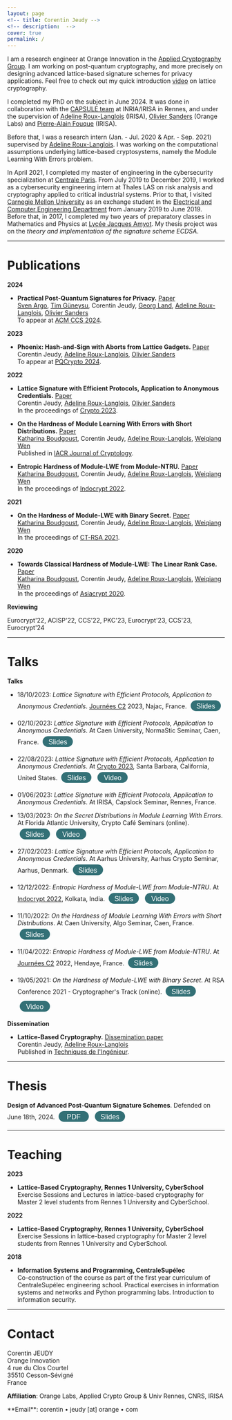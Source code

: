 ```yaml
---
layout: page
<!-- title: Corentin Jeudy -->
<!-- description:  -->
cover: true
permalink: /
---
```


I am a research engineer at Orange Innovation in the [Applied Cryptography Group](https://crypto.orange-labs.fr/). I am working on post-quantum cryptography, and more precisely on designing advanced lattice-based signature schemes for privacy applications. Feel free to check out my quick introduction [video](videos/a_quick_intro_to_lattice_cryptography) on lattice cryptography.

I completed my PhD on the subject in June 2024. It was done in collaboration with the [CAPSULE team](https://team.inria.fr/capsule/) at INRIA/IRISA in Rennes, and under the supervision of [Adeline Roux-Langlois](https://people.irisa.fr/Adeline.Roux-Langlois/) (IRISA), [Olivier Sanders](https://crypto.orange-labs.fr/acg/people/peopleProfil.php?id=226) (Orange Labs) and [Pierre-Alain Fouque](https://www.di.ens.fr/~fouque/) (IRISA). 

Before that, I was a research intern (Jan. - Jul. 2020 & Apr. - Sep. 2021) supervised by [Adeline Roux-Langlois](https://people.irisa.fr/Adeline.Roux-Langlois/). I was working on the computational assumptions underlying lattice-based cryptosystems, namely the Module Learning With Errors problem.  

In April 2021, I completed my master of engineering in the cybersecurity specialization at [Centrale Paris](https://www.centralesupelec.fr/). From July 2019 to December 2019, I worked as a cybersecurity engineering intern at Thales LAS on risk analysis and cryptography applied to critical industrial systems. Prior to that, I visited [Carnegie Mellon University](https://www.cmu.edu/) as an exchange student in the [Electrical and Computer Engineering Department](https://www.ece.cmu.edu/) from January 2019 to June 2019.  
Before that, in 2017, I completed my two years of preparatory classes in Mathematics and Physics at [Lycée Jacques Amyot](https://www.lyceejamyot-melun.fr/main.php?page=85). My thesis project was on the _theory and implementation of the signature scheme ECDSA_.  


---
# Publications

**2024**

- **Practical Post-Quantum Signatures for Privacy.** [Paper](/papers/practical_post_quantum_signatures_for_privacy)  
[Sven Argo](https://informatik.rub.de/seceng/personen/argo/), [Tim Güneysu](https://informatik.rub.de/seceng/personen/gueneysu/), Corentin Jeudy, [Georg Land](https://georg.land/), [Adeline Roux-Langlois](https://people.irisa.fr/Adeline.Roux-Langlois/), [Olivier Sanders](https://crypto.orange-labs.fr/acg/people/peopleProfil.php?id=226)  
To appear at [ACM CCS 2024](https://www.sigsac.org/ccs/CCS2024/home.html).  


**2023**

- **Phoenix: Hash-and-Sign with Aborts from Lattice Gadgets.** [Paper](/papers/phoenix_hash_and_sign_with_aborts_from_lattice_gadgets)  
Corentin Jeudy, [Adeline Roux-Langlois](https://people.irisa.fr/Adeline.Roux-Langlois/), [Olivier Sanders](https://crypto.orange-labs.fr/acg/people/peopleProfil.php?id=226)  
To appear at [PQCrypto 2024](https://www.maths.ox.ac.uk/events/conferences/pqcrypto-2024).  

**2022**

- **Lattice Signature with Efficient Protocols, Application to Anonymous Credentials.** [Paper](/papers/lattice_signature_with_efficient_protocols_application_to_anonymous_credentials)  
Corentin Jeudy, [Adeline Roux-Langlois](https://people.irisa.fr/Adeline.Roux-Langlois/), [Olivier Sanders](https://crypto.orange-labs.fr/acg/people/peopleProfil.php?id=226)  
In the proceedings of [Crypto 2023](https://crypto.iacr.org/2023/).  

- **On the Hardness of Module Learning With Errors with Short Distributions.** [Paper](/papers/on_the_hardness_of_module_learning_with_errors_with_short_distributions)  
[Katharina Boudgoust](https://katinkabou.github.io/), Corentin Jeudy, [Adeline Roux-Langlois](https://people.irisa.fr/Adeline.Roux-Langlois/), [Weiqiang Wen](http://people.irisa.fr/Weiqiang.Wen/)  
Published in [IACR Journal of Cryptology](https://www.springer.com/journal/145).  

- **Entropic Hardness of Module-LWE from Module-NTRU.** [Paper](/papers/entropic_hardness_of_module-lwe_from_module-ntru)  
[Katharina Boudgoust](https://katinkabou.github.io/), Corentin Jeudy, [Adeline Roux-Langlois](https://people.irisa.fr/Adeline.Roux-Langlois/), [Weiqiang Wen](http://people.irisa.fr/Weiqiang.Wen/)  
In the proceedings of [Indocrypt 2022](https://www.tcgcrest.org/indocrypt-2022-accepted-papers/).  

**2021**  

- **On the Hardness of Module-LWE with Binary Secret.** [Paper](/papers/on_the_hardness_of_module-lwe_with_binary_secret)  
[Katharina Boudgoust](https://katinkabou.github.io/), Corentin Jeudy, [Adeline Roux-Langlois](https://people.irisa.fr/Adeline.Roux-Langlois/), [Weiqiang Wen](http://people.irisa.fr/Weiqiang.Wen/)  
In the proceedings of [CT-RSA 2021](https://sites.google.com/site/ctrsa2021/).  

**2020**  

- **Towards Classical Hardness of Module-LWE: The Linear Rank Case.** [Paper](papers/towards_classical_hardness_of_module-lwe_the_linear_rank_case)   
[Katharina Boudgoust](https://katinkabou.github.io/), Corentin Jeudy, [Adeline Roux-Langlois](https://people.irisa.fr/Adeline.Roux-Langlois/), [Weiqiang Wen](http://people.irisa.fr/Weiqiang.Wen/)  
In the proceedings of [Asiacrypt 2020](https://asiacrypt.iacr.org/2020/).  

**Reviewing**

Eurocrypt'22, ACISP'22, CCS'22, PKC'23, Eurocrypt'23, CCS'23, Eurocrypt'24  

---
# Talks

**Talks**  

- 18/10/2023: _Lattice Signature with Efficient Protocols, Application to Anonymous Credentials_. [Journées C2](https://indico.math.cnrs.fr/event/9364/) 2023, Najac, France. <a href="/assets/slides/2023-10-18_JC2_Lattice_SEP_and_AC.pdf" target="_blank" style="text-decoration: none;"><button class="button" style="display: inline-block; border-radius: 25px; background-color: #337076; border: none; color: #FFFFFF; text-align: center; padding: 10px 10px; width: 70px; height:25px; transition: all 0.5s; cursor: pointer; margin: 5px; line-height: 7px;" onmouseover="this.style.backgroundColor='#2DA1AD'; this.querySelector('span').style.paddingRight = '12px'; this.querySelector('span').querySelector('span').style.opacity = '1'; this.querySelector('span').querySelector('span').style.right = '0';" onmouseout="this.style.backgroundColor='#337076'; this.querySelector('span').style.paddingRight = '0'; this.querySelector('span').querySelector('span').style.opacity = '0'; this.querySelector('span').querySelector('span').style.right = '-20px';"><span style="cursor: pointer; display: inline-block; position: relative; transition: 0.5s; font-size: 16px;">Slides <span style="position: absolute; opacity: 0; top: 0; right: -20px; transition: 0.5s;">&#xbb;</span></span></button></a>  
<!--  -->
- 02/10/2023: _Lattice Signature with Efficient Protocols, Application to Anonymous Credentials_. At Caen University, NormaStic Seminar, Caen, France. <a href="/assets/slides/2023-10-02_Normastic_Seminar_Lattice_SEP_and_AC.pdf" target="_blank" style="text-decoration: none;"><button class="button" style="display: inline-block; border-radius: 25px; background-color: #337076; border: none; color: #FFFFFF; text-align: center; padding: 10px 10px; width: 70px; height:25px; transition: all 0.5s; cursor: pointer; margin: 5px; line-height: 7px;" onmouseover="this.style.backgroundColor='#2DA1AD'; this.querySelector('span').style.paddingRight = '12px'; this.querySelector('span').querySelector('span').style.opacity = '1'; this.querySelector('span').querySelector('span').style.right = '0';" onmouseout="this.style.backgroundColor='#337076'; this.querySelector('span').style.paddingRight = '0'; this.querySelector('span').querySelector('span').style.opacity = '0'; this.querySelector('span').querySelector('span').style.right = '-20px';"><span style="cursor: pointer; display: inline-block; position: relative; transition: 0.5s; font-size: 16px;">Slides <span style="position: absolute; opacity: 0; top: 0; right: -20px; transition: 0.5s;">&#xbb;</span></span></button></a>  
<!--  -->
- 22/08/2023: _Lattice Signature with Efficient Protocols, Application to Anonymous Credentials_. At [Crypto 2023](https://crypto.iacr.org/2023/), Santa Barbara, California, United States. <a href="/assets/slides/2023-08-22_Crypto_Lattice_SEP_and_AC.pdf" target="_blank" style="text-decoration: none;"><button class="button" style="display: inline-block; border-radius: 25px; background-color: #337076; border: none; color: #FFFFFF; text-align: center; padding: 10px 10px; width: 70px; height:25px; transition: all 0.5s; cursor: pointer; margin: 5px; line-height: 7px;" onmouseover="this.style.backgroundColor='#2DA1AD'; this.querySelector('span').style.paddingRight = '12px'; this.querySelector('span').querySelector('span').style.opacity = '1'; this.querySelector('span').querySelector('span').style.right = '0';" onmouseout="this.style.backgroundColor='#337076'; this.querySelector('span').style.paddingRight = '0'; this.querySelector('span').querySelector('span').style.opacity = '0'; this.querySelector('span').querySelector('span').style.right = '-20px';"><span style="cursor: pointer; display: inline-block; position: relative; transition: 0.5s; font-size: 16px;">Slides <span style="position: absolute; opacity: 0; top: 0; right: -20px; transition: 0.5s;">&#xbb;</span></span></button></a> <a href="https://www.youtube.com/watch?v=wm2qJyaxyRw" target="_blank" style="text-decoration: none;"><button class="button" style="display: inline-block; border-radius: 25px; background-color: #337076; border: none; color: #FFFFFF; text-align: center; padding: 10px 10px; width: 70px; height:25px; transition: all 0.5s; cursor: pointer; margin: 5px; line-height: 7px;" onmouseover="this.style.backgroundColor='#2DA1AD'; this.querySelector('span').style.paddingRight = '12px'; this.querySelector('span').querySelector('span').style.opacity = '1'; this.querySelector('span').querySelector('span').style.right = '0';" onmouseout="this.style.backgroundColor='#337076'; this.querySelector('span').style.paddingRight = '0'; this.querySelector('span').querySelector('span').style.opacity = '0'; this.querySelector('span').querySelector('span').style.right = '-20px';"><span style="cursor: pointer; display: inline-block; position: relative; transition: 0.5s; font-size: 16px;">Video <span style="position: absolute; opacity: 0; top: 0; right: -20px; transition: 0.5s;">&#xbb;</span></span></button></a>  
<!--  -->
- 01/06/2023: _Lattice Signature with Efficient Protocols, Application to Anonymous Credentials_. At IRISA, Capslock Seminar, Rennes, France.
<!--  -->
- 13/03/2023: _On the Secret Distributions in Module Learning With Errors_. At Florida Atlantic University, Crypto Café Seminars (online). <a href="/assets/slides/2023-03-13_FAU_Crypto_Seminar_Secret_Distribution_in_MLWE.pdf" target="_blank" style="text-decoration: none;"><button class="button" style="display: inline-block; border-radius: 25px; background-color: #337076; border: none; color: #FFFFFF; text-align: center; padding: 10px 10px; width: 70px; height:25px; transition: all 0.5s; cursor: pointer; margin: 5px; line-height: 7px;" onmouseover="this.style.backgroundColor='#2DA1AD'; this.querySelector('span').style.paddingRight = '12px'; this.querySelector('span').querySelector('span').style.opacity = '1'; this.querySelector('span').querySelector('span').style.right = '0';" onmouseout="this.style.backgroundColor='#337076'; this.querySelector('span').style.paddingRight = '0'; this.querySelector('span').querySelector('span').style.opacity = '0'; this.querySelector('span').querySelector('span').style.right = '-20px';"><span style="cursor: pointer; display: inline-block; position: relative; transition: 0.5s; font-size: 16px;">Slides <span style="position: absolute; opacity: 0; top: 0; right: -20px; transition: 0.5s;">&#xbb;</span></span></button></a> <a href="https://fau-edu.zoom.us/rec/play/8qr6QhrZCtnEzqX0GBu4UgU1Z4HqeA2aOcOqDRNlM4rXygXVT5h4GijIpomKVYy-cAJLZvOZqOsx1Wte.PFYZkwZSibwypOJ5?continueMode=true&_x_zm_rtaid=1GMCUJfxTc6EC_p7SW4Jqw.1678737866041.2159b7f1c478dfeaf5a900382cc7b3e0&_x_zm_rhtaid=20" target="_blank" style="text-decoration: none;"><button class="button" style="display: inline-block; border-radius: 25px; background-color: #337076; border: none; color: #FFFFFF; text-align: center; padding: 10px 10px; width: 70px; height:25px; transition: all 0.5s; cursor: pointer; margin: 5px; line-height: 7px;" onmouseover="this.style.backgroundColor='#2DA1AD'; this.querySelector('span').style.paddingRight = '12px'; this.querySelector('span').querySelector('span').style.opacity = '1'; this.querySelector('span').querySelector('span').style.right = '0';" onmouseout="this.style.backgroundColor='#337076'; this.querySelector('span').style.paddingRight = '0'; this.querySelector('span').querySelector('span').style.opacity = '0'; this.querySelector('span').querySelector('span').style.right = '-20px';"><span style="cursor: pointer; display: inline-block; position: relative; transition: 0.5s; font-size: 16px;">Video <span style="position: absolute; opacity: 0; top: 0; right: -20px; transition: 0.5s;">&#xbb;</span></span></button></a>  
<!--  -->
- 27/02/2023: _Lattice Signature with Efficient Protocols, Application to Anonymous Credentials_. At Aarhus University, Aarhus Crypto Seminar, Aarhus, Denmark. <a href="/assets/slides/2023-02-27_Aarhus_Crypto_Seminar_Lattice_SEP_and_AC.pdf" target="_blank" style="text-decoration: none;"><button class="button" style="display: inline-block; border-radius: 25px; background-color: #337076; border: none; color: #FFFFFF; text-align: center; padding: 10px 10px; width: 70px; height:25px; transition: all 0.5s; cursor: pointer; margin: 5px; line-height: 7px;" onmouseover="this.style.backgroundColor='#2DA1AD'; this.querySelector('span').style.paddingRight = '12px'; this.querySelector('span').querySelector('span').style.opacity = '1'; this.querySelector('span').querySelector('span').style.right = '0';" onmouseout="this.style.backgroundColor='#337076'; this.querySelector('span').style.paddingRight = '0'; this.querySelector('span').querySelector('span').style.opacity = '0'; this.querySelector('span').querySelector('span').style.right = '-20px';"><span style="cursor: pointer; display: inline-block; position: relative; transition: 0.5s; font-size: 16px;">Slides <span style="position: absolute; opacity: 0; top: 0; right: -20px; transition: 0.5s;">&#xbb;</span></span></button></a>  
<!--  -->
- 12/12/2022: _Entropic Hardness of Module-LWE from Module-NTRU_. At [Indocrypt 2022](https://www.tcgcrest.org/indocrypt-2022/), Kolkata, India. <a href="/assets/slides/2022-12-12_Indocrypt_Entropic_Hardness_M-LWE_from_M-NTRU.pdf" target="_blank" style="text-decoration: none;"><button class="button" style="display: inline-block; border-radius: 25px; background-color: #337076; border: none; color: #FFFFFF; text-align: center; padding: 10px 10px; width: 70px; height:25px; transition: all 0.5s; cursor: pointer; margin: 5px; line-height: 7px;" onmouseover="this.style.backgroundColor='#2DA1AD'; this.querySelector('span').style.paddingRight = '12px'; this.querySelector('span').querySelector('span').style.opacity = '1'; this.querySelector('span').querySelector('span').style.right = '0';" onmouseout="this.style.backgroundColor='#337076'; this.querySelector('span').style.paddingRight = '0'; this.querySelector('span').querySelector('span').style.opacity = '0'; this.querySelector('span').querySelector('span').style.right = '-20px';"><span style="cursor: pointer; display: inline-block; position: relative; transition: 0.5s; font-size: 16px;">Slides <span style="position: absolute; opacity: 0; top: 0; right: -20px; transition: 0.5s;">&#xbb;</span></span></button></a> <a href="https://www.youtube.com/watch?v=Cjs7pSXTzHw&t=1618s" target="_blank" style="text-decoration: none;"><button class="button" style="display: inline-block; border-radius: 25px; background-color: #337076; border: none; color: #FFFFFF; text-align: center; padding: 10px 10px; width: 70px; height:25px; transition: all 0.5s; cursor: pointer; margin: 5px; line-height: 7px;" onmouseover="this.style.backgroundColor='#2DA1AD'; this.querySelector('span').style.paddingRight = '12px'; this.querySelector('span').querySelector('span').style.opacity = '1'; this.querySelector('span').querySelector('span').style.right = '0';" onmouseout="this.style.backgroundColor='#337076'; this.querySelector('span').style.paddingRight = '0'; this.querySelector('span').querySelector('span').style.opacity = '0'; this.querySelector('span').querySelector('span').style.right = '-20px';"><span style="cursor: pointer; display: inline-block; position: relative; transition: 0.5s; font-size: 16px;">Video <span style="position: absolute; opacity: 0; top: 0; right: -20px; transition: 0.5s;">&#xbb;</span></span></button></a>  
<!--  -->
- 11/10/2022: _On the Hardness of Module Learning With Errors with Short Distributions_. At Caen University, Algo Seminar, Caen, France. <a href="/assets/slides/2022-10-11_Caen_Algo_Seminar_Hardness_MLWE_short_distributions.pdf" target="_blank" style="text-decoration: none;"><button class="button" style="display: inline-block; border-radius: 25px; background-color: #337076; border: none; color: #FFFFFF; text-align: center; padding: 10px 10px; width: 70px; height:25px; transition: all 0.5s; cursor: pointer; margin: 5px; line-height: 7px;" onmouseover="this.style.backgroundColor='#2DA1AD'; this.querySelector('span').style.paddingRight = '12px'; this.querySelector('span').querySelector('span').style.opacity = '1'; this.querySelector('span').querySelector('span').style.right = '0';" onmouseout="this.style.backgroundColor='#337076'; this.querySelector('span').style.paddingRight = '0'; this.querySelector('span').querySelector('span').style.opacity = '0'; this.querySelector('span').querySelector('span').style.right = '-20px';"><span style="cursor: pointer; display: inline-block; position: relative; transition: 0.5s; font-size: 16px;">Slides <span style="position: absolute; opacity: 0; top: 0; right: -20px; transition: 0.5s;">&#xbb;</span></span></button></a>  
<!--  -->
- 11/04/2022: _Entropic Hardness of Module-LWE from Module-NTRU_. At [Journées C2](https://jc2-2022.inria.fr/fr/) 2022, Hendaye, France. <a href="/assets/slides/2022-04-11_JC2_Entropic_Hardness_M-LWE_from_M-NTRU.pdf" target="_blank" style="text-decoration: none;"><button class="button" style="display: inline-block; border-radius: 25px; background-color: #337076; border: none; color: #FFFFFF; text-align: center; padding: 10px 10px; width: 70px; height:25px; transition: all 0.5s; cursor: pointer; margin: 5px; line-height: 7px;" onmouseover="this.style.backgroundColor='#2DA1AD'; this.querySelector('span').style.paddingRight = '12px'; this.querySelector('span').querySelector('span').style.opacity = '1'; this.querySelector('span').querySelector('span').style.right = '0';" onmouseout="this.style.backgroundColor='#337076'; this.querySelector('span').style.paddingRight = '0'; this.querySelector('span').querySelector('span').style.opacity = '0'; this.querySelector('span').querySelector('span').style.right = '-20px';"><span style="cursor: pointer; display: inline-block; position: relative; transition: 0.5s; font-size: 16px;">Slides <span style="position: absolute; opacity: 0; top: 0; right: -20px; transition: 0.5s;">&#xbb;</span></span></button></a>  
<!--  -->
- 19/05/2021: _On the Hardness of Module-LWE with Binary Secret_. At RSA Conference 2021 - Cryptographer's Track (online). <a href="/assets/slides/2021-05-19_CTRSA_Hardness_of_binMLWE.pdf" target="_blank" style="text-decoration: none;"><button class="button" style="display: inline-block; border-radius: 25px; background-color: #337076; border: none; color: #FFFFFF; text-align: center; padding: 10px 10px; width: 70px; height:25px; transition: all 0.5s; cursor: pointer; margin: 5px; line-height: 7px;" onmouseover="this.style.backgroundColor='#2DA1AD'; this.querySelector('span').style.paddingRight = '12px'; this.querySelector('span').querySelector('span').style.opacity = '1'; this.querySelector('span').querySelector('span').style.right = '0';" onmouseout="this.style.backgroundColor='#337076'; this.querySelector('span').style.paddingRight = '0'; this.querySelector('span').querySelector('span').style.opacity = '0'; this.querySelector('span').querySelector('span').style.right = '-20px';"><span style="cursor: pointer; display: inline-block; position: relative; transition: 0.5s; font-size: 16px;">Slides <span style="position: absolute; opacity: 0; top: 0; right: -20px; transition: 0.5s;">&#xbb;</span></span></button></a> <a href="https://www.youtube.com/watch?v=AfDskDKEzwg&t=1412s" target="_blank" style="text-decoration: none;"><button class="button" style="display: inline-block; border-radius: 25px; background-color: #337076; border: none; color: #FFFFFF; text-align: center; padding: 10px 10px; width: 70px; height:25px; transition: all 0.5s; cursor: pointer; margin: 5px; line-height: 7px;" onmouseover="this.style.backgroundColor='#2DA1AD'; this.querySelector('span').style.paddingRight = '12px'; this.querySelector('span').querySelector('span').style.opacity = '1'; this.querySelector('span').querySelector('span').style.right = '0';" onmouseout="this.style.backgroundColor='#337076'; this.querySelector('span').style.paddingRight = '0'; this.querySelector('span').querySelector('span').style.opacity = '0'; this.querySelector('span').querySelector('span').style.right = '-20px';"><span style="cursor: pointer; display: inline-block; position: relative; transition: 0.5s; font-size: 16px;">Video <span style="position: absolute; opacity: 0; top: 0; right: -20px; transition: 0.5s;">&#xbb;</span></span></button></a>  
<!--  -->

**Dissemination**  

- **Lattice-Based Cryptography.** [Dissemination paper](/papers/lattice-based_cryptography)  
Corentin Jeudy, [Adeline Roux-Langlois](https://people.irisa.fr/Adeline.Roux-Langlois/)  
Published in [Techniques de l'Ingénieur](https://www.techniques-ingenieur.fr/).  

---
# Thesis

**Design of Advanced Post-Quantum Signature Schemes**. Defended on June 18th, 2024. <a href="/assets/pub/manuscript.pdf" target="_blank" style="text-decoration: none;"><button class="button" style="display: inline-block; border-radius: 25px; background-color: #337076; border: none; color: #FFFFFF; text-align: center; padding: 10px 10px; width: 70px; height:25px; transition: all 0.5s; cursor: pointer; margin: 5px; line-height: 7px;" onmouseover="this.style.backgroundColor='#2DA1AD'; this.querySelector('span').style.paddingRight = '16px'; this.querySelector('span').querySelector('span').style.opacity = '1'; this.querySelector('span').querySelector('span').style.right = '0';" onmouseout="this.style.backgroundColor='#337076'; this.querySelector('span').style.paddingRight = '0'; this.querySelector('span').querySelector('span').style.opacity = '0'; this.querySelector('span').querySelector('span').style.right = '-20px';"><span style="cursor: pointer; display: inline-block; position: relative; transition: 0.5s; font-size: 16px;">PDF <span style="position: absolute; opacity: 0; top: 0; right: -20px; transition: 0.5s;">&#xbb;</span></span></button></a> <a href="/assets/slides/2024-06-18_defense_slides.pdf" target="_blank" style="text-decoration: none;"><button class="button" style="display: inline-block; border-radius: 25px; background-color: #337076; border: none; color: #FFFFFF; text-align: center; padding: 10px 10px; width: 70px; height:25px; transition: all 0.5s; cursor: pointer; margin: 5px; line-height: 7px;" onmouseover="this.style.backgroundColor='#2DA1AD'; this.querySelector('span').style.paddingRight = '12px'; this.querySelector('span').querySelector('span').style.opacity = '1'; this.querySelector('span').querySelector('span').style.right = '0';" onmouseout="this.style.backgroundColor='#337076'; this.querySelector('span').style.paddingRight = '0'; this.querySelector('span').querySelector('span').style.opacity = '0'; this.querySelector('span').querySelector('span').style.right = '-20px';"><span style="cursor: pointer; display: inline-block; position: relative; transition: 0.5s; font-size: 16px;">Slides <span style="position: absolute; opacity: 0; top: 0; right: -20px; transition: 0.5s;">&#xbb;</span></span></button></a>  

---
# Teaching

**2023**  

- **Lattice-Based Cryptography, Rennes 1 University, CyberSchool**  
Exercise Sessions and Lectures in lattice-based cryptography for Master 2 level students from Rennes 1 University and CyberSchool.  

**2022**  

- **Lattice-Based Cryptography, Rennes 1 University, CyberSchool**  
Exercise Sessions in lattice-based cryptography for Master 2 level students from Rennes 1 University and CyberSchool.  

**2018**  

- **Information Systems and Programming, CentraleSupélec**  
Co-construction of the course as part of the first year curriculum of CentraleSupélec engineering school. Practical exercises in information systems and networks and Python programming labs. Introduction to information security.  



---
# Contact

Corentin JEUDY  
Orange Innovation    
4 rue du Clos Courtel  
35510 Cesson-Sévigné  
France   

**Affiliation**: Orange Labs, Applied Crypto Group & Univ Rennes, CNRS, IRISA

<!-- <span class="icon-mail"></span> --> **Email**: corentin <!-- edjkzzoi"_8 -->&bull; jeudy [a<!-- ejhiekbdk -->t] orange<!-- zmzkpzoç038UHOEdk --> &bull; com